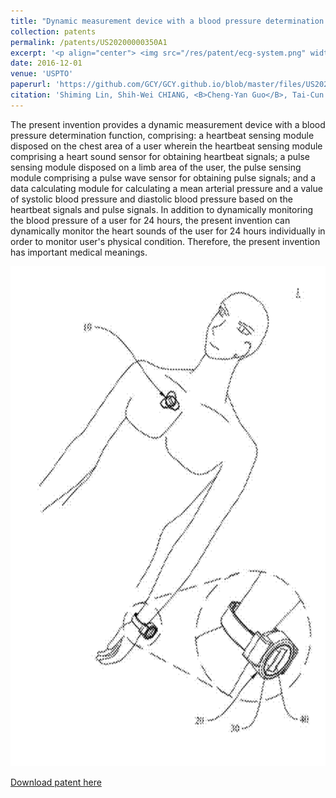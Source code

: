 ```yaml
---
title: "Dynamic measurement device with a blood pressure determination function"
collection: patents
permalink: /patents/US20200000350A1
excerpt: '<p align="center"> <img src="/res/patent/ecg-system.png" width="600" height="800"> </p>'
date: 2016-12-01
venue: 'USPTO'
paperurl: 'https://github.com/GCY/GCY.github.io/blob/master/files/US20200000350A1.pdf'
citation: 'Shiming Lin, Shih-Wei CHIANG, <B>Cheng-Yan Guo</B>, Tai-Cun LIN, Wei-Chih Huang, Chun-Nan Chen, Ya-Ting Chang '
---
```

The present invention provides a dynamic measurement device with a blood pressure determination function, comprising: a heartbeat sensing module disposed on the chest area of a user wherein the heartbeat sensing module comprising a heart sound sensor for obtaining heartbeat signals; a pulse sensing module disposed on a limb area of the user, the pulse sensing module comprising a pulse wave sensor for obtaining pulse signals; and a data calculating module for calculating a mean arterial pressure and a value of systolic blood pressure and diastolic blood pressure based on the heartbeat signals and pulse signals. In addition to dynamically monitoring the blood pressure of a user for 24 hours, the present invention can dynamically monitor the heart sounds of the user for 24 hours individually in order to monitor user's physical condition. Therefore, the present invention has important medical meanings.

<p align="center">
    <img src="/res/patent/ecg-system.png" width="600" height="800">
</p>

[Download patent here](https://github.com/GCY/GCY.github.io/blob/master/files/US20200000350A1.pdf)

